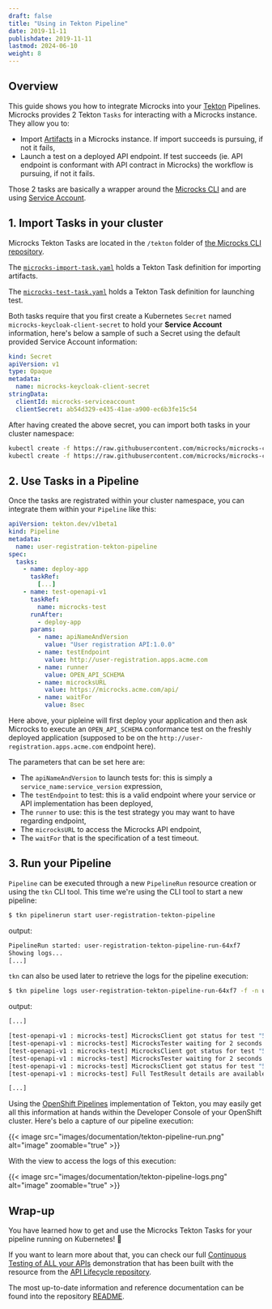 ```yaml
---
draft: false
title: "Using in Tekton Pipeline"
date: 2019-11-11
publishdate: 2019-11-11
lastmod: 2024-06-10
weight: 8
---
```


## Overview

This guide shows you how to integrate Microcks into your [Tekton](https://tekton.dev/) Pipelines. Microcks provides 2 Tekton `Tasks` for interacting with a Microcks instance. They allow you to:

* Import [Artifacts](/documentation/references/artifacts/) in a Microcks instance. If import succeeds is pursuing, if not it fails,
* Launch a test on a deployed API endpoint. If test succeeds (ie. API endpoint is conformant with API contract in Microcks) the workflow is pursuing, if not it fails.

Those 2 tasks are basically a wrapper around the [Microcks CLI](/documentation/guides/automation/cli/) and are using [Service Account](/documentation/explanations/service-account/).

## 1. Import Tasks in your cluster

Microcks Tekton Tasks are located in the `/tekton` folder of [the Microcks CLI repository](https://github.com/microcks/microcks-cli/tree/master/tekton).

The [`microcks-import-task.yaml`](https://github.com/microcks/microcks-cli/blob/master/tekton/microcks-import-task.yaml) holds a Tekton Task definition for importing artifacts.

The [`microcks-test-task.yaml`](https://github.com/microcks/microcks-cli/blob/master/tekton/microcks-test-task.yaml) holds a Tekton Task definition for launching test.

Both tasks require that you first create a Kubernetes `Secret` named `microcks-keycloak-client-secret` to hold your **Service Account** information, here's below a sample of such a Secret using the default provided Service Account information:

```yaml
kind: Secret
apiVersion: v1
type: Opaque
metadata:
  name: microcks-keycloak-client-secret
stringData:
  clientId: microcks-serviceaccount
  clientSecret: ab54d329-e435-41ae-a900-ec6b3fe15c54
```

After having created the above secret, you can import both tasks in your cluster namespace:

```sh
kubectl create -f https://raw.githubusercontent.com/microcks/microcks-cli/master/tekton/microcks-import-task.yaml -n my-namespace
kubectl create -f https://raw.githubusercontent.com/microcks/microcks-cli/master/tekton/microcks-test-task.yaml -n my-namespace
```

## 2. Use Tasks in a Pipeline

Once the tasks are registrated within your cluster namespace, you can integrate them within your `Pipeline` like this:

```yaml
apiVersion: tekton.dev/v1beta1
kind: Pipeline
metadata:
  name: user-registration-tekton-pipeline
spec:
  tasks:
    - name: deploy-app
      taskRef:
        [...]
    - name: test-openapi-v1
      taskRef:
        name: microcks-test
      runAfter: 
        - deploy-app
      params:
        - name: apiNameAndVersion
          value: "User registration API:1.0.0"
        - name: testEndpoint
          value: http://user-registration.apps.acme.com
        - name: runner
          value: OPEN_API_SCHEMA
        - name: microcksURL
          value: https://microcks.acme.com/api/
        - name: waitFor
          value: 8sec
```

Here above, your pipleine will first deploy your application and then ask Microcks to execute an `OPEN_API_SCHEMA` conformance test on the freshly deployed application (supposed to be on the `http://user-registration.apps.acme.com` endpoint here).

The parameters that can be set here are:

* The `apiNameAndVersion` to launch tests for: this is simply a `service_name:service_version` expression,
* The `testEndpoint` to test: this is a valid endpoint where your service or API implementation has been deployed,
* The `runner` to use: this is the test strategy you may want to have regarding endpoint,
* The `microcksURL` to access the  Microcks API endpoint,
* The `waitFor` that is the specification of a test timeout.

## 3. Run your Pipeline

`Pipeline` can be executed through a new `PipelineRun` resource creation or using the `tkn` CLI tool. This time we're using the CLI tool to start a new pipeline:

```sh
$ tkn pipelinerun start user-registration-tekton-pipeline
```
output:
```sh
PipelineRun started: user-registration-tekton-pipeline-run-64xf7
Showing logs...
[...]
```

`tkn` can also be used later to retrieve the logs for the pipeline execution:

```sh
$ tkn pipeline logs user-registration-tekton-pipeline-run-64xf7 -f -n user-registration
```
output:
```sh
[...]

[test-openapi-v1 : microcks-test] MicrocksClient got status for test "5f76e969dcba620f6d21008d" - success: false, inProgress: true 
[test-openapi-v1 : microcks-test] MicrocksTester waiting for 2 seconds before checking again or exiting.
[test-openapi-v1 : microcks-test] MicrocksClient got status for test "5f76e969dcba620f6d21008d" - success: false, inProgress: true 
[test-openapi-v1 : microcks-test] MicrocksTester waiting for 2 seconds before checking again or exiting.
[test-openapi-v1 : microcks-test] MicrocksClient got status for test "5f76e969dcba620f6d21008d" - success: true, inProgress: false 
[test-openapi-v1 : microcks-test] Full TestResult details are available here: https://microcks.acme.com/#/tests/5f76e969dcba620f6d21008d

[...]
```

Using the [OpenShift Pipelines](https://www.redhat.com/en/technologies/cloud-computing/openshift/pipelines) implementation of Tekton, you may easily get all this information at hands within the Developer Console of your OpenShift cluster. Here's belo a capture of our pipeline execution:

{{< image src="images/documentation/tekton-pipeline-run.png" alt="image" zoomable="true" >}}

With the view to access the logs of this execution:

{{< image src="images/documentation/tekton-pipeline-logs.png" alt="image" zoomable="true" >}}

## Wrap-up

You have learned how to get and use the Microcks Tekton Tasks for your pipeline running on Kubernetes! 🎉

If you want to learn more about that, you can check our full [Continuous Testing of ALL your APIs](https://microcks.io/blog/continuous-testing-all-your-apis/) demonstration that has been built with the resource from the [API Lifecycle repository](https://github.com/microcks/api-lifecycle/tree/master/user-registration-demo).

The most up-to-date information and reference documentation can be found into the repository [README](https://github.com/microcks/microcks-cli/blob/master/tekton/README.md).

